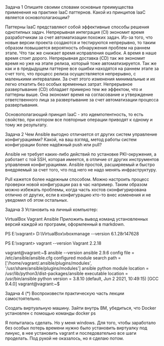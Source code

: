Задача 1
Опишите своими словами основные преимущества применения на практике IaaC паттернов.
Какой из принципов IaaC является основополагающим?

Паттерны IaaC представляют собой эффективные способы решения однотипных задач. 
Непрерывная интеграция (CI) экономит время разработчикам за счет автоматизации похожих задач. 
Из-за того, что новые версии проекта создаются и тестируются непрерывно, то таким образом повышается вероятность обнаружения проблем на раннем этапе.
Что так же снижает время исправления ошибок. А время в наше время стоит дорого.
Непрерывная доставка (CD) так же экономит время но уже на этапе релиза, который тоже автоматизируется. 
Так же как и в предыдущем паттерне все ошибки находятся на раннем этапе за счет того, что процесс релиза осуществляется непрерывно, с маленькими интервалами. 
За счет этого изменения минимальные и их легко откатить без особых временных затрат.
Непрерывное развертывание (CD) обладает примерно тем же эффектом, что и паттерны выше. Она экономит время на согласование и утверждение ответственного лица за развертывание за счет автоматизации процесса развертывания.

Основополагающий принцип IaaC - это идемпотентность, то есть свойство, при котором все повторные операции приводят к одному и тому же результату.

Задача 2
Чем Ansible выгодно отличается от других систем управление конфигурациями?
Какой, на ваш взгляд, метод работы систем конфигурации более надёжный push или pull?

Ansible не требует каких-либо действий по установке PKI-окружения, а работает с той SSH, которая имеется, в отличие от других инструментов управления конфигурациями. 
Ansible простой, расширяемый и быстро внедряемый за счет того, что под него не надо менять инфраструктуру.

Pull кажется более надежным способом. Можно настроить процесс проверки новой конфигурации раз в час например. Таким образом можно избежать проблемы, когда часть хостов сконфигурирована отлично от других, если в конфигурацию кто-то внес изменения и не уведомил об этом остальных.

Задача 3
Установить на личный компьютер:

VirtualBox
Vagrant
Ansible
Приложить вывод команд установленных версий каждой из программ, оформленный в markdown.

PS E:\vagrant> D:\VirtualBox\vboxmanage --version
6.1.28r147628

PS E:\vagrant> vagrant --version
Vagrant 2.2.18

vagrant@vagrant:~$ ansible --version
ansible 2.9.6
  config file = /etc/ansible/ansible.cfg
  configured module search path = ['/home/vagrant/.ansible/plugins/modules', '/usr/share/ansible/plugins/modules']
  ansible python module location = /usr/lib/python3/dist-packages/ansible
  executable location = /usr/bin/ansible
  python version = 3.8.10 (default, Jun  2 2021, 10:49:15) [GCC 9.4.0]
vagrant@vagrant:~$

Задача 4 (*)
Воспроизвести практическую часть лекции самостоятельно.

Создать виртуальную машину.
Зайти внутрь ВМ, убедиться, что Docker установлен с помощью команды
docker ps

Я попыталась сделать. Но у меня windows. Для того, чтобы заработало без особых потерь времени нужно было установить виртуалку под линукс, в нее установить vagrant и последовательно все шаги проделать. Под рукой не оказалось, но я сделаю потом.




